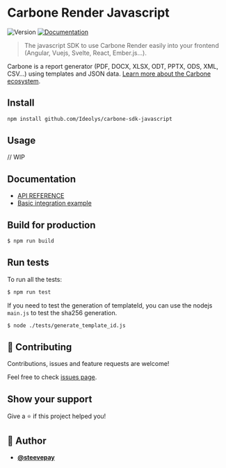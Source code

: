 # Carbone Render Javascript
![Version](https://img.shields.io/badge/version-1.0.0-blue.svg?cacheSeconds=2592000)
[![Documentation](https://img.shields.io/badge/documentation-yes-brightgreen.svg)](https://carbone.io/api-reference.html#carbone-sdk-javascript)

> The javascript SDK to use Carbone Render easily into your frontend (Angular, Vuejs, Svelte, React, Ember.js...).

Carbone is a report generator (PDF, DOCX, XLSX, ODT, PPTX, ODS, XML, CSV...) using templates and JSON data.
[Learn more about the Carbone ecosystem](https://carbone.io/documentation.html).

## Install

```sh
npm install github.com/Ideolys/carbone-sdk-javascript
```

## Usage

// WIP

## Documentation

- [API REFERENCE](./doc/API-REFERENCE.md)
- [Basic integration example](./doc/index.example.html)

## Build for production

```bash
$ npm run build
```

## Run tests
To run all the tests:
```bash
$ npm run test
```
If you need to test the generation of templateId, you can use the nodejs `main.js` to test the sha256 generation.
```bash
$ node ./tests/generate_template_id.js
```

## 🤝 Contributing

Contributions, issues and feature requests are welcome!

Feel free to check [issues page](https://github.com/Ideolys/carbone-sdk-go/issues).

## Show your support

Give a ⭐️ if this project helped you!

## 👤 Author

- [**@steevepay**](https://github.com/steevepay)